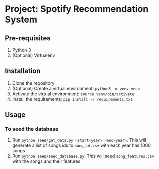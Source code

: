 # Project: Spotify Recommendation System

## Pre-requisites
1. Python 3
2. (Optional) Virtualenv
## Installation
1. Clone the repository
2. (Optional) Create a virtual environment: `python3 -m venv venv`
3. Activate the virtual environment: `source venv/bin/activate`
4. Install the requirements: `pip install -r requirements.txt`
## Usage
### To seed the database
1. Run `python seed/get_data.py <start-year> <end-year>`. This will generate a list of songs ids to `song_id.csv` with each year has 1000 songs
2. Run `python seed/seed_database.py`. This will seed `song_features.csv` with the songs and their features
